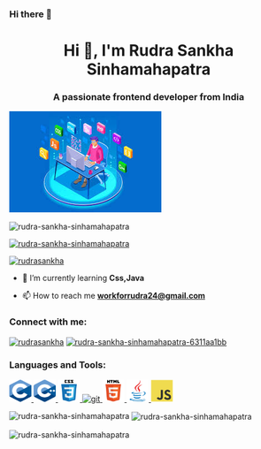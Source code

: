### Hi there 👋
<h1 align="center">Hi 👋, I'm Rudra Sankha Sinhamahapatra</h1>
<h3 align="center">A passionate frontend developer from India</h3>
<img src="./images.jpg" alt="Web developer"/>


<p align="left"> <img src="https://komarev.com/ghpvc/?username=rudra-sankha-sinhamahapatra&label=Profile%20views&color=0e75b6&style=flat" alt="rudra-sankha-sinhamahapatra" /> </p>

<p align="left"> <a href="https://github.com/ryo-ma/github-profile-trophy"><img src="https://github-profile-trophy.vercel.app/?username=rudra-sankha-sinhamahapatra" alt="rudra-sankha-sinhamahapatra" /></a> </p>

<p align="left"> <a href="https://twitter.com/rudrasankha" target="blank"><img src="https://img.shields.io/twitter/follow/rudrasankha?logo=twitter&style=for-the-badge" alt="rudrasankha" /></a> </p>

- 🌱 I’m currently learning **Css,Java**

- 📫 How to reach me **workforrudra24@gmail.com**

<h3 align="left">Connect with me:</h3>
<p align="left">
<a href="https://twitter.com/rudrasankha" target="blank"><img align="center" src="https://raw.githubusercontent.com/rahuldkjain/github-profile-readme-generator/master/src/images/icons/Social/twitter.svg" alt="rudrasankha" height="30" width="40" /></a>
<a href="https://linkedin.com/in/rudra-sankha-sinhamahapatra-6311aa1bb" target="blank"><img align="center" src="https://raw.githubusercontent.com/rahuldkjain/github-profile-readme-generator/master/src/images/icons/Social/linked-in-alt.svg" alt="rudra-sankha-sinhamahapatra-6311aa1bb" height="30" width="40" /></a>
</p>

<h3 align="left">Languages and Tools:</h3>
<p align="left"> <a href="https://www.cprogramming.com/" target="_blank" rel="noreferrer"> <img src="./image-1.png" alt="c" width="40" height="40"/> </a> <a href="https://www.w3schools.com/cpp/" target="_blank" rel="noreferrer"> <img src="./image.png" alt="cplusplus" width="40" height="40"/> </a> <a href="https://www.w3schools.com/css/" target="_blank" rel="noreferrer"> <img src="https://raw.githubusercontent.com/devicons/devicon/master/icons/css3/css3-original-wordmark.svg" alt="css3" width="40" height="40"/> </a> <a href="https://git-scm.com/" target="_blank" rel="noreferrer"> <img src="https://www.vectorlogo.zone/logos/git-scm/git-scm-icon.svg" alt="git" width="40" height="40"/> </a> <a href="https://www.w3.org/html/" target="_blank" rel="noreferrer"> <img src="https://raw.githubusercontent.com/devicons/devicon/master/icons/html5/html5-original-wordmark.svg" alt="html5" width="40" height="40"/> </a> <a href="https://www.java.com" target="_blank" rel="noreferrer"> <img src="https://raw.githubusercontent.com/devicons/devicon/master/icons/java/java-original.svg" alt="java" width="40" height="40"/> </a> <a href="https://developer.mozilla.org/en-US/docs/Web/JavaScript" target="_blank" rel="noreferrer"> <img src="https://raw.githubusercontent.com/devicons/devicon/master/icons/javascript/javascript-original.svg" alt="javascript" width="40" height="40"/> </a> </p>

<p><img align="left" src="https://github-readme-stats.vercel.app/api/top-langs?username=rudra-sankha-sinhamahapatra&show_icons=true&locale=en&layout=compact" alt="rudra-sankha-sinhamahapatra" /></p>

<p>&nbsp;<img align="center" src="https://github-readme-stats.vercel.app/api?username=rudra-sankha-sinhamahapatra&show_icons=true&locale=en" alt="rudra-sankha-sinhamahapatra" /></p>

<p><img align="center" src="https://github-readme-streak-stats.herokuapp.com/?user=rudra-sankha-sinhamahapatra&" alt="rudra-sankha-sinhamahapatra" /></p>


<!--
**Rudra-Sankha-Sinhamahapatra/Rudra-Sankha-Sinhamahapatra** is a ✨ _special_ ✨ repository because its `README.md` (this file) appears on your GitHub profile.

Here are some ideas to get you started:

- 🔭 I’m currently working on ...
- 🌱 I’m currently learning ...
- 👯 I’m looking to collaborate on ...
- 🤔 I’m looking for help with ...
- 💬 Ask me about ...
- 📫 How to reach me: ...
- 😄 Pronouns: ...
- ⚡ Fun fact: ...
-->
